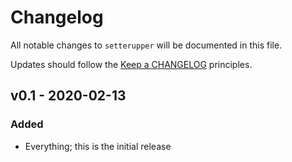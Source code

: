 # Changelog

All notable changes to `setterupper` will be documented in this file.

Updates should follow the [Keep a CHANGELOG](http://keepachangelog.com/) principles.

## v0.1 - 2020-02-13

### Added
- Everything; this is the initial release
